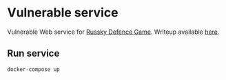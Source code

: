 # Vulnerable service

Vulnerable Web service for [Russky Defence Game](https://rumeetup.ru/). Writeup available [here](./WRITEUP.md).

## Run service

```bash
docker-compose up
```
